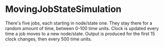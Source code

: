 # MovingJobStateSimulation

There's five jobs, each starting in node/state one. They stay there for a random amount of time, between 0-100 time units.
Clock is updated every time a job moves to a new node/state. Output is produced for the first 15 clock changes, then every 500 time units.
